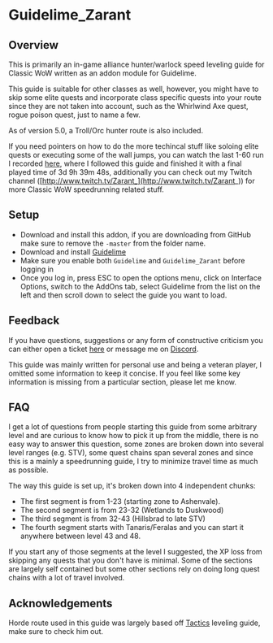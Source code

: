 # Guidelime_Zarant

## Overview
This is primarily an in-game alliance hunter/warlock speed leveling guide for Classic WoW written as an addon module for Guidelime. 

This guide is suitable for other classes as well, however, you might have to skip some elite quests and incorporate class specific quests into your route since they are not taken into account, such as the Whirlwind Axe quest, rogue poison quest, just to name a few.

As of version 5.0, a Troll/Orc hunter route is also included.

If you need pointers on how to do the more techincal stuff like soloing elite quests or executing some of the wall jumps, you can watch the last 1-60 run I recorded [here](https://www.speedrun.com/wowclassic/run/y4w7elqm), where I followed this guide and finished it with a final played time of 3d 9h 39m 48s, additionally you can check out my Twitch channel ([http://www.twitch.tv/Zarant_](http://www.twitch.tv/Zarant_)) for more Classic WoW speedrunning related stuff.

## Setup
- Download and install this addon, if you are downloading from GitHub make sure to remove the `-master` from the folder name.
- Download and install [Guidelime](https://www.curseforge.com/wow/addons/Guidelime)
- Make sure you enable both `Guidelime` and `Guidelime_Zarant` before logging in
- Once you log in, press ESC to open the options menu, click on Interface Options, switch to the AddOns tab, select Guidelime from the list on the left and then scroll down to select the guide you want to load.


## Feedback
If you have questions, suggestions or any form of constructive criticism you can either open a ticket [here](https://github.com/Zarant/Guidelime_Zarant/issues) or message me on [Discord](https://discord.gg/aBzxhDh).

This guide was mainly written for personal use and being a veteran player, I omitted some information to keep it concise. If you feel like some key information is missing from a particular section, please let me know. 

## FAQ

I get a lot of questions from people starting this guide from some arbitrary level and are curious to know how to pick it up from the middle, there is no easy way to answer this question, some zones are broken down into several level ranges (e.g. STV), some quest chains span several zones and since this is a mainly a speedrunning guide, I try to minimize travel time as much as possible.

 The way this guide is set up, it's broken down into 4 independent chunks:

* The first segment is from 1-23 (starting zone to Ashenvale).
* The second segment is from 23-32 (Wetlands to Duskwood)
* The third segment is from 32-43 (Hillsbrad to late STV)
* The fourth segment starts with Tanaris/Feralas and you can start it anywhere between level 43 and 48.

If you start any of those segments at the level I suggested, the XP loss from skipping any quests that you don't have is minimal. Some of the sections are largely self contained but some other sections rely on doing long quest chains with a lot of travel involved.

## Acknowledgements

Horde route used in this guide was largely based off [Tactics](http://www.twitch.tv/tactics_lol) leveling guide, make sure to check him out.